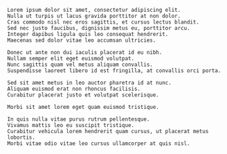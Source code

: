 
    Lorem ipsum dolor sit amet, consectetur adipiscing elit.
    Nulla ut turpis ut lacus gravida porttitor at non dolor.
    Cras commodo nisl nec eros sagittis, et cursus lectus blandit.
    Sed nec justo faucibus, dignissim metus eu, porttitor arcu.
    Integer dapibus ligula quis leo consequat hendrerit.
    Maecenas sed dolor vitae leo accumsan ultricies.

    Donec ut ante non dui iaculis placerat id eu nibh.
    Nullam semper elit eget euismod volutpat.
    Nunc sagittis quam vel metus aliquam convallis.
    Suspendisse laoreet libero id est fringilla, at convallis orci porta.

    Sed sit amet metus in leo auctor pharetra id at nunc.
    Aliquam euismod erat non rhoncus facilisis.
    Curabitur placerat justo et volutpat scelerisque.

    Morbi sit amet lorem eget quam euismod tristique.

    In quis nulla vitae purus rutrum pellentesque.
    Vivamus mattis leo eu suscipit tristique.
    Curabitur vehicula lorem hendrerit quam cursus, ut placerat metus lobortis.
    Morbi vitae odio vitae leo cursus ullamcorper at quis nisl.
